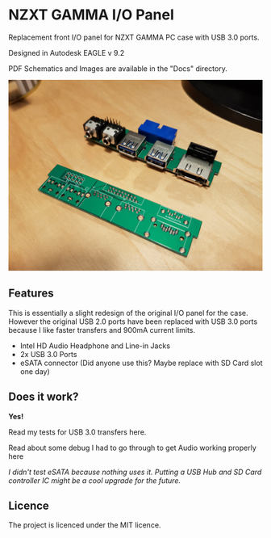 # NZXT GAMMA I/O Panel

Replacement front I/O panel for NZXT GAMMA PC case with USB 3.0 ports.

Designed in Autodesk EAGLE v 9.2

PDF Schematics and Images are available in the "Docs" directory.

![Raw and Assembled Board](/Docs/raw_and_assembled_board.jpg)

## Features
This is essentially a slight redesign of the original I/O panel for the case.
However the original USB 2.0 ports have been replaced with USB 3.0 ports because
 I like faster transfers and 900mA current limits.

* Intel HD Audio Headphone and Line-in Jacks
* 2x USB 3.0 Ports
* eSATA connector (Did anyone use this? Maybe replace with SD Card slot one day)

## Does it work?
**Yes!** 

Read my tests for USB 3.0 transfers here.

Read about some debug I had to go through to get Audio working properly here

_I didn't test eSATA because nothing uses it. Putting a USB Hub and SD Card
controller IC might be a cool upgrade for the future._

## Licence
The project is licenced under the MIT licence.
